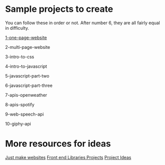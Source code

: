 
# Sample projects to create

You can follow these in order or not. After number 6, they are all fairly equal in difficulty.

[1-one-page-website](../sample-projects/1-one-page-website)

2-multi-page-website

3-intro-to-css

4-intro-to-javascript

5-javascript-part-two

6-javascript-part-three

7-apis-openweather

8-apis-spotify

9-web-speech-api

10-giphy-api

# More resources for ideas

[Just make websites](https://github.com/melanierichards/just-build-websites/blob/master/README.md)
[Front end Libraries Projects](https://learn.freecodecamp.org/front-end-libraries/front-end-libraries-projects/)
[Project Ideas](https://github.com/karan/Projects#web)
